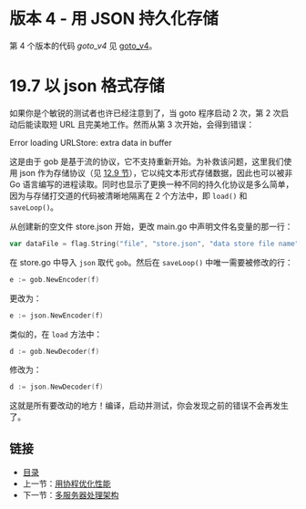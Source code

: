 # 版本 4 - 用 JSON 持久化存储

第 4 个版本的代码 *goto_v4* 见 [goto_v4](examples/chapter_19/goto_v4)。

# 19.7 以 json 格式存储

如果你是个敏锐的测试者也许已经注意到了，当 goto 程序启动 2 次，第 2 次启动后能读取短 URL 且完美地工作。然而从第 3 次开始，会得到错误：

 Error loading URLStore: extra data in buffer

这是由于 gob 是基于流的协议，它不支持重新开始。为补救该问题，这里我们使用 json 作为存储协议（见 [12.9 节](12.9.md)），它以纯文本形式存储数据，因此也可以被非 Go 语言编写的进程读取。同时也显示了更换一种不同的持久化协议是多么简单，因为与存储打交道的代码被清晰地隔离在 2 个方法中，即 `load()` 和 `saveLoop()`。

从创建新的空文件 store.json 开始，更改 main.go 中声明文件名变量的那一行：

```go
var dataFile = flag.String("file", "store.json", "data store file name")
```

在 store.go 中导入 `json` 取代 `gob`。然后在 `saveLoop()` 中唯一需要被修改的行：

```go
e := gob.NewEncoder(f)
```

更改为：

```go
e := json.NewEncoder(f)
```

类似的，在 `load` 方法中：

```go
d := gob.NewDecoder(f)
```

修改为：

```go
d := json.NewDecoder(f)
```

这就是所有要改动的地方！编译，启动并测试，你会发现之前的错误不会再发生了。

## 链接

- [目录](getting-started.md)
- 上一节：[用协程优化性能](19.6.md)
- 下一节：[多服务器处理架构](19.8.md)
